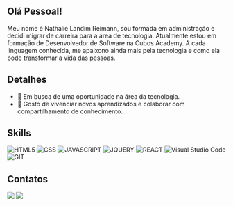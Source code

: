 ## Olá Pessoal! 

Meu nome é Nathalie Landim Reimann, sou formada em administração e decidi migrar de carreira para a área de tecnologia. Atualmente estou em formação de Desenvolvedor de Software na Cubos Academy. A cada linguagem conhecida, me apaixono ainda mais pela tecnologia e como ela pode transformar a vida das pessoas.

## Detalhes
- 🔭 Em busca de uma oportunidade na área da tecnologia.
- 🤗 Gosto de vivenciar novos aprendizados e colaborar com compartilhamento de conhecimento.

## Skills
![HTML5](https://img.shields.io/badge/HTML5-E34F26?style=for-the-badge&logo=html5&logoColor=white)
![CSS](https://img.shields.io/badge/CSS3-1572B6?style=for-the-badge&logo=css3&logoColor=white)
![JAVASCRIPT](https://img.shields.io/badge/JavaScript-F7DF1E?style=for-the-badge&logo=javascript&logoColor=black)
![JQUERY](https://img.shields.io/badge/jQuery-0769AD?style=for-the-badge&logo=jquery&logoColor=white)
![REACT](https://img.shields.io/badge/React-20232A?style=for-the-badge&logo=react&logoColor=61DAFB) 
![Visual Studio Code](https://img.shields.io/badge/Visual_Studio-5C2D91?style=for-the-badge&logo=visual%20studio&logoColor=white)
![GIT](https://img.shields.io/badge/Git-E34F26?style=for-the-badge&logo=git&logoColor=white)
 
 ## Contatos
<div> 
 <a href="https://discord.gg/Nathalie Reimann#9403" target="_blank"><img src="https://img.shields.io/badge/Discord-7289DA?style=for-the-badge&logo=discord&logoColor=white" target="_blank"></a> 
<a href="https://www.linkedin.com/in/nathalie-l-reimann" target="_blank"><img src="https://img.shields.io/badge/-LinkedIn-%230077B5?style=for-the-badge&logo=linkedin&logoColor=white" target="_blank"></a> 
  
</div>



